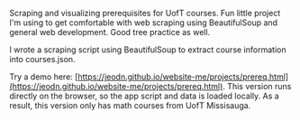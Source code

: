 Scraping and visualizing prerequisites for UofT courses. Fun little project I'm using to get comfortable with web scraping using BeautifulSoup and general web development. Good tree practice as well.

I wrote a scraping script using BeautifulSoup to extract course information into courses.json.

Try a demo here: [https://jeodn.github.io/website-me/projects/prereq.html](https://jeodn.github.io/website-me/projects/prereq.html). This version runs directly on the browser, so the app script and data is loaded locally. As a result, this version only has math courses from UofT Missisauga.
